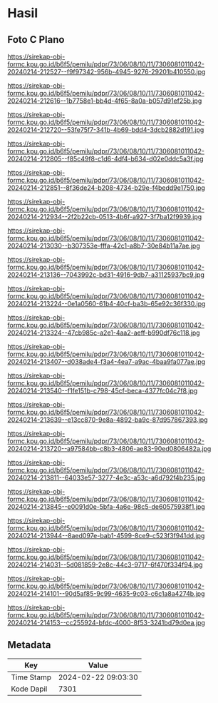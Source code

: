 # Hasil

## Foto C Plano

https://sirekap-obj-formc.kpu.go.id/b6f5/pemilu/pdpr/73/06/08/10/11/7306081011042-20240214-212527--f9f97342-956b-4945-9276-29201b410550.jpg

https://sirekap-obj-formc.kpu.go.id/b6f5/pemilu/pdpr/73/06/08/10/11/7306081011042-20240214-212616--1b7758e1-bb4d-4f65-8a0a-b057d91ef25b.jpg

https://sirekap-obj-formc.kpu.go.id/b6f5/pemilu/pdpr/73/06/08/10/11/7306081011042-20240214-212720--53fe75f7-341b-4b69-bdd4-3dcb2882d191.jpg

https://sirekap-obj-formc.kpu.go.id/b6f5/pemilu/pdpr/73/06/08/10/11/7306081011042-20240214-212805--f85c49f8-c1d6-4df4-b634-d02e0ddc5a3f.jpg

https://sirekap-obj-formc.kpu.go.id/b6f5/pemilu/pdpr/73/06/08/10/11/7306081011042-20240214-212851--8f36de24-b208-4734-b29e-f4bedd9e1750.jpg

https://sirekap-obj-formc.kpu.go.id/b6f5/pemilu/pdpr/73/06/08/10/11/7306081011042-20240214-212934--2f2b22cb-0513-4b6f-a927-3f7ba12f9939.jpg

https://sirekap-obj-formc.kpu.go.id/b6f5/pemilu/pdpr/73/06/08/10/11/7306081011042-20240214-213030--b307353e-fffa-42c1-a8b7-30e84b11a7ae.jpg

https://sirekap-obj-formc.kpu.go.id/b6f5/pemilu/pdpr/73/06/08/10/11/7306081011042-20240214-213136--7043992c-bd31-4916-9db7-a31125937bc9.jpg

https://sirekap-obj-formc.kpu.go.id/b6f5/pemilu/pdpr/73/06/08/10/11/7306081011042-20240214-213224--0e1a0560-61b4-40cf-ba3b-65e92c36f330.jpg

https://sirekap-obj-formc.kpu.go.id/b6f5/pemilu/pdpr/73/06/08/10/11/7306081011042-20240214-213324--47cb985c-a2e1-4aa2-aeff-b990df76c118.jpg

https://sirekap-obj-formc.kpu.go.id/b6f5/pemilu/pdpr/73/06/08/10/11/7306081011042-20240214-213407--d038ade4-f3a4-4ea7-a9ac-4baa9fa077ae.jpg

https://sirekap-obj-formc.kpu.go.id/b6f5/pemilu/pdpr/73/06/08/10/11/7306081011042-20240214-213540--f1fe151b-c798-45cf-beca-4377fc04c7f8.jpg

https://sirekap-obj-formc.kpu.go.id/b6f5/pemilu/pdpr/73/06/08/10/11/7306081011042-20240214-213639--e13cc870-9e8a-4892-ba9c-87d957867393.jpg

https://sirekap-obj-formc.kpu.go.id/b6f5/pemilu/pdpr/73/06/08/10/11/7306081011042-20240214-213720--a97584bb-c8b3-4806-ae83-90ed0806482a.jpg

https://sirekap-obj-formc.kpu.go.id/b6f5/pemilu/pdpr/73/06/08/10/11/7306081011042-20240214-213811--64033e57-3277-4e3c-a53c-a6d792f4b235.jpg

https://sirekap-obj-formc.kpu.go.id/b6f5/pemilu/pdpr/73/06/08/10/11/7306081011042-20240214-213845--e0091d0e-5bfa-4a6e-98c5-de60575938f1.jpg

https://sirekap-obj-formc.kpu.go.id/b6f5/pemilu/pdpr/73/06/08/10/11/7306081011042-20240214-213944--8aed097e-bab1-4599-8ce9-c523f3f941dd.jpg

https://sirekap-obj-formc.kpu.go.id/b6f5/pemilu/pdpr/73/06/08/10/11/7306081011042-20240214-214031--5d081859-2e8c-44c3-9717-6f470f334f94.jpg

https://sirekap-obj-formc.kpu.go.id/b6f5/pemilu/pdpr/73/06/08/10/11/7306081011042-20240214-214101--90d5af85-9c99-4635-9c03-c6c1a8a4274b.jpg

https://sirekap-obj-formc.kpu.go.id/b6f5/pemilu/pdpr/73/06/08/10/11/7306081011042-20240214-214153--cc255924-bfdc-4000-8f53-3241bd79d0ea.jpg


## Metadata

| Key        | Value               |
| ---------- | ------------------- |
| Time Stamp | 2024-02-22 09:03:30 |
| Kode Dapil | 7301                |



